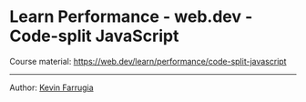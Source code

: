 # Learn Performance - web.dev - Code-split JavaScript

Course material: https://web.dev/learn/performance/code-split-javascript

---

Author: [Kevin Farrugia](https://imkev.dev)